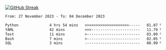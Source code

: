 [![GitHub Streak](https://streak-stats.demolab.com?user=renren-017&theme=sea&hide_border=true&background=DD272700)](https://git.io/streak-stats)

<!--START_SECTION:waka-->

```txt
From: 27 November 2023 - To: 04 December 2023

Python              4 hrs 54 mins   >>>>>>>>>>>>>>>>>>>>-----   81.87 %
YAML                42 mins         >>>----------------------   11.79 %
Text                11 mins         >------------------------   03.09 %
Bash                7 mins          >------------------------   02.05 %
SQL                 3 mins          -------------------------   00.99 %
```

<!--END_SECTION:waka-->
